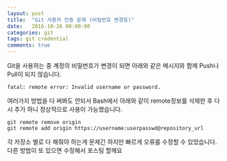 ```yaml
---
layout: post
title:  "Git 사용자 인증 문제 (비밀번호 변경등)"
date:   2016-10-26 00:00:00
categories: git
tags: git credential
comments: true
---
```


Git을 사용하는 중 계정의 비밀번호가 변경이 되면 아래와 같은 메시지와 함께 Push나 Pull이 되지 않습니다.

    fatal: remote error: Invalid username or password.

여러가지 방법을 다 써봐도 안되서 Bash에서 아래와 같이 remote정보를 삭제한 후 다시 추가 하니 정상적으로 사용이 가능했습니다.

    git remote remove origin
    git remote add origin https://username:userpasswd@repository_url
    
각 저장소 별로 다 해줘야 하는게 문제긴 하지만 빠르게 오류를 수정할 수 있었습니다.\
다른 방법이 또 있으면 수정해서 포스팅 할께요
